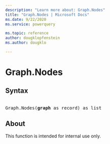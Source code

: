 ```yaml
---
description: "Learn more about: Graph.Nodes"
title: "Graph.Nodes | Microsoft Docs"
ms.date: 9/22/2020
ms.service: powerquery

ms.topic: reference
author: dougklopfenstein
ms.author: dougklo

---
```

# Graph.Nodes

## Syntax

<pre> 
Graph.Nodes(<b>graph</b> as record) as list
</pre>

## About
This function is intended for internal use only.
